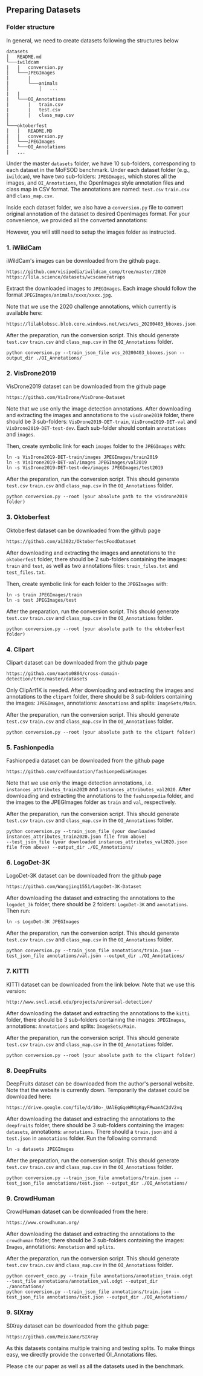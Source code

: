 
## Preparing Datasets

### Folder structure
In general, we need to create datasets following the structures below

    datasets
    │   README.md
    └───iwildcam
    |   |   conversion.py
    │   └───JPEGImages
    |       |
    |       └───animals
    │           │   ...
    |   |
    |   └───OI_Annotations
    |       |   train.csv
    |       |   test.csv
    |       |   class_map.csv
    │   
    └───oktoberfest
    │   │   README.MD
    |   |   conversion.py
    │   └───JPEGImages
    |   └───OI_Annotations
    |   ...


Under the master `datasets` folder, we have 10 sub-folders, corresponding to each dataset
in the MoFSOD benchmark. Under each dataset folder (e.g., `iwildcam`), we have two sub-folders:
`JPEGImages`, which stores all the images, and `OI_Annotations`, the OpenImages style annotation files and class map in CSV format.
The annotations are named: `test.csv` `train.csv` and `class_map.csv`.

Inside each dataset folder, we also have a `conversion.py` file to convert original annotation of the dataset to desired OpenImages format.
For your convenience, we provided all the converted annotations:

    

However, you will still need to setup the images folder as instructed.

### 1. iWildCam

iWildCam's images can be downloaded from the github page. 

    https://github.com/visipedia/iwildcam_comp/tree/master/2020
    https://lila.science/datasets/wcscameratraps

Extract the downloaded images to `JPEGImages`. Each image should follow the format `JPEGImages/animals/xxxx/xxxx.jpg`.

Note that we use the 2020 challenge annotations, which currently is available here:

    https://lilablobssc.blob.core.windows.net/wcs/wcs_20200403_bboxes.json.zip

After the preparation, run the conversion script. This should generate `test.csv` `train.csv` and `class_map.csv` in the `OI_Annotations` folder.

    python conversion.py --train_json_file wcs_20200403_bboxes.json --output_dir ./OI_Annotations/


### 2. VisDrone2019

VisDrone2019 dataset can be downloaded from the github page

    https://github.com/VisDrone/VisDrone-Dataset

Note that we use only the image detection annotations. After downloading and extracting the images and annotations to the `visdrone2019` folder,
there should be 3 sub-folders: `VisDrone2019-DET-train`, `VisDrone2019-DET-val` and `VisDrone2019-DET-test-dev`. Each sub-folder should contain
`annotations` and `images`. 

Then, create symbolic link for each `images` folder to the `JPEGImages` with:

    ln -s VisDrone2019-DET-train/images JPEGImages/train2019
    ln -s VisDrone2019-DET-val/images JPEGImages/val2019
    ln -s VisDrone2019-DET-test-dev/images JPEGImages/test2019

After the preparation, run the conversion script. This should generate `test.csv` `train.csv` and `class_map.csv` in the `OI_Annotations` folder.

    python conversion.py --root (your absolute path to the visdrone2019 folder)


### 3. Oktoberfest

Oktoberfest dataset can be downloaded from the github page

    https://github.com/a1302z/OktoberfestFoodDataset

After downloading and extracting the images and annotations to the `oktoberfest` folder,
there should be 2 sub-folders containing the images: `train` and `test`, as well as two annotations files: `train_files.txt` and `test_files.txt`.

Then, create symbolic link for each folder to the `JPEGImages` with:

    ln -s train JPEGImages/train
    ln -s test JPEGImages/test

After the preparation, run the conversion script. This should generate `test.csv` `train.csv` and `class_map.csv` in the `OI_Annotations` folder.

    python conversion.py --root (your absolute path to the oktoberfest folder)


### 4. Clipart

Clipart dataset can be downloaded from the github page

    https://github.com/naoto0804/cross-domain-detection/tree/master/datasets

Only ClipArt1K is needed. After downloading and extracting the images and annotations to the `clipart` folder,
there should be 3 sub-folders containing the images: `JPEGImages`, annotations: `Annotations` and splits: `ImageSets/Main`.

After the preparation, run the conversion script. This should generate `test.csv` `train.csv` and `class_map.csv` in the `OI_Annotations` folder.

    python conversion.py --root (your absolute path to the clipart folder)


### 5. Fashionpedia

Fashionpedia dataset can be downloaded from the github page

    https://github.com/cvdfoundation/fashionpedia#images

Note that we use only the image detection annotations, i.e. `instances_attributes_train2020` and `instances_attributes_val2020`. After downloading 
and extracting the annotations to the `fashionpedia` folder,  and the images to the JPEGImages folder as `train` and `val`, respectively.

After the preparation, run the conversion script. This should generate `test.csv` `train.csv` and `class_map.csv` in the `OI_Annotations` folder.

    python conversion.py --train_json_file (your downloaded instances_attributes_train2020.json file from above)
    --test_json_file (your downloaded instances_attributes_val2020.json file from above) --output_dir ./OI_Annotations/

### 6. LogoDet-3K

LogoDet-3K dataset can be downloaded from the github page

    https://github.com/Wangjing1551/LogoDet-3K-Dataset

After downloading the dataset and extracting the annotations to the `logodet_3k` folder, there should be 2 folders: `LogoDet-3K` and `annotations`.
Then run:

    ln -s LogoDet-3K JPEGImages

After the preparation, run the conversion script. This should generate `test.csv` `train.csv` and `class_map.csv` in the `OI_Annotations` folder.

    python conversion.py --train_json_file annotations/train.json --test_json_file annotations/val.json --output_dir ./OI_Annotations/


### 7. KITTI

KITTI dataset can be downloaded from the link below. Note that we use this version:

    http://www.svcl.ucsd.edu/projects/universal-detection/

After downloading the dataset and extracting the annotations to the `kitti` folder, there should be 3 sub-folders 
containing the images: `JPEGImages`, annotations: `Annotations` and splits: `ImageSets/Main`.

After the preparation, run the conversion script. This should generate `test.csv` `train.csv` and `class_map.csv` in the `OI_Annotations` folder.

    python conversion.py --root (your absolute path to the clipart folder)


### 8. DeepFruits

DeepFruits dataset can be downloaded from the author's personal website. Note that the website is currently down. 
Temporarily the dataset could be downloaded here:

    https://drive.google.com/file/d/10o-_UAlEgGqeWM4gKgyFMwanAC2dV2vq

After downloading the dataset and extracting the annotations to the `deepfruits` folder, there should be 3 sub-folders 
containing the images: `datasets`, annotations: `annotations`. There should a `train.json` and a `test.json` in `annotations` folder. 
Run the following command:

    ln -s datasets JPEGImages

After the preparation, run the conversion script. This should generate `test.csv` `train.csv` and `class_map.csv` in the `OI_Annotations` folder.

    python conversion.py --train_json_file annotations/train.json --test_json_file annotations/test.json --output_dir ./OI_Annotations/


### 9. CrowdHuman

CrowdHuman dataset can be downloaded from the here:

    https://www.crowdhuman.org/

After downloading the dataset and extracting the annotations to the `crowdhuman` folder, there should be 3 sub-folders 
containing the images: `Images`, annotations: `Annotation` and  `splits`.

After the preparation, run the conversion script. This should generate `test.csv` `train.csv` and `class_map.csv` in the `OI_Annotations` folder.

    python convert_coco.py --train_file annotations/annotation_train.odgt --test_file annotations/annotation_val.odgt --output_dir ./annotations/
    python conversion.py --train_json_file annotations/train.json --test_json_file annotations/test.json --output_dir ./OI_Annotations/

### 9. SIXray

SIXray dataset can be downloaded from the github page:

    https://github.com/MeioJane/SIXray

As this datasets contains multiple training and testing splits. To make things easy, we directly provide the converted OI_Annotations files.


Please cite our paper as well as all the datasets used in the benchmark. 




